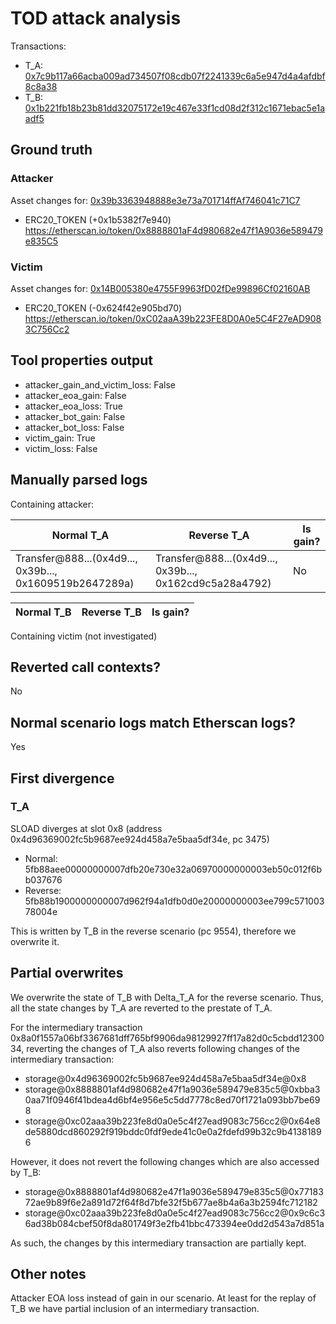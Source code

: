 # TOD attack analysis

Transactions:
- T_A: [0x7c9b117a66acba009ad734507f08cdb07f2241339c6a5e947d4a4afdbf8c8a38](https://etherscan.io/tx/0x7c9b117a66acba009ad734507f08cdb07f2241339c6a5e947d4a4afdbf8c8a38)
- T_B: [0x1b221fb18b23b81dd32075172e19c467e33f1cd08d2f312c1671ebac5e1aadf5](https://etherscan.io/tx/0x1b221fb18b23b81dd32075172e19c467e33f1cd08d2f312c1671ebac5e1aadf5)

## Ground truth

### Attacker
Asset changes for: [0x39b3363948888e3e73a701714ffAf746041c71C7](https://etherscan.io/address/0x39b3363948888e3e73a701714ffAf746041c71C7)
- ERC20_TOKEN (+0x1b5382f7e940) https://etherscan.io/token/0x8888801aF4d980682e47f1A9036e589479e835C5


### Victim
Asset changes for: [0x14B005380e4755F9963fD02fDe99896Cf02160AB](https://etherscan.io/address/0x14B005380e4755F9963fD02fDe99896Cf02160AB)
- ERC20_TOKEN (-0x624f42e905bd70) https://etherscan.io/token/0xC02aaA39b223FE8D0A0e5C4F27eAD9083C756Cc2


## Tool properties output

- attacker_gain_and_victim_loss: False
- attacker_eoa_gain: False
- attacker_eoa_loss: True
- attacker_bot_gain: False
- attacker_bot_loss: False
- victim_gain: True
- victim_loss: False

## Manually parsed logs

Containing attacker:

| Normal T_A                                              | Reverse T_A                                             | Is gain? |
|---------------------------------------------------------|---------------------------------------------------------|----------|
| Transfer@888...(0x4d9..., 0x39b..., 0x1609519b2647289a) | Transfer@888...(0x4d9..., 0x39b..., 0x162cd9c5a28a4792) | No       |

| Normal T_B | Reverse T_B | Is gain? |
|------------|-------------|----------|

Containing victim (not investigated)


## Reverted call contexts?

No

## Normal scenario logs match Etherscan logs?

Yes

## First divergence

### T_A

SLOAD diverges at slot 0x8 (address 0x4d96369002fc5b9687ee924d458a7e5baa5df34e, pc 3475)
- Normal: 5fb88aee00000000007dfb20e730e32a06970000000003eb50c012f6bb037676
- Reverse: 5fb88b1900000000007d962f94a1dfb0d0e20000000003ee799c57100378004e

This is written by T_B in the reverse scenario (pc 9554), therefore we overwrite it.

## Partial overwrites

We overwrite the state of T_B with Delta_T_A for the reverse scenario. Thus, all the state changes by T_A are reverted to the prestate of T_A.

For the intermediary transaction 0x8a0f1557a06bf3367681dff765bf9906da98129927ff17a82d0c5cbdd1230034, reverting the changes of T_A also reverts following changes of the intermediary transaction:
- storage@0x4d96369002fc5b9687ee924d458a7e5baa5df34e@0x8
- storage@0x8888801af4d980682e47f1a9036e589479e835c5@0xbba30aa71f0946f41bdea4d6bf4e956e5c5dd7778c8ed70f1721a093bb7be698
- storage@0xc02aaa39b223fe8d0a0e5c4f27ead9083c756cc2@0x64e8de5880dcd860292f919bddc0fdf9ede41c0e0a2fdefd99b32c9b41381896

However, it does not revert the following changes which are also accessed by T_B:
- storage@0x8888801af4d980682e47f1a9036e589479e835c5@0x7718372ae9b89f6e2a891d72f64f8d7bfe32f5b677ae8b4a6a3b2594fc712182
- storage@0xc02aaa39b223fe8d0a0e5c4f27ead9083c756cc2@0x9c6c36ad38b084cbef50f8da801749f3e2fb41bbc473394ee0dd2d543a7d851a

As such, the changes by this intermediary transaction are partially kept.

## Other notes

Attacker EOA loss instead of gain in our scenario. At least for the replay of T_B we have partial inclusion of an intermediary transaction.
